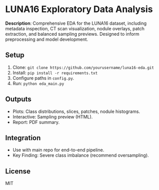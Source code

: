 
# LUNA16 Exploratory Data Analysis

**Description**: Comprehensive EDA for the LUNA16 dataset, including metadata inspection, CT scan visualization, nodule overlays, patch extraction, and balanced sampling previews. Designed to inform preprocessing and model development.

## Setup
1. Clone: `git clone https://github.com/yourusername/luna16-eda.git`
2. Install: `pip install -r requirements.txt`
3. Configure paths in `config.py`.
4. Run: `python eda_main.py`

## Outputs
- Plots: Class distributions, slices, patches, nodule histograms.
- Interactive: Sampling preview (HTML).
- Report: PDF summary.

## Integration
- Use with main repo for end-to-end pipeline.
- Key Finding: Severe class imbalance (recommend oversampling).

## License
MIT
